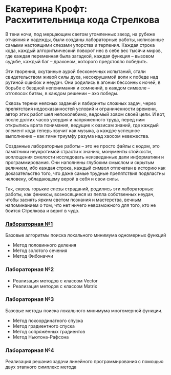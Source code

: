 # Екатерина Крофт: Расхитительница кода Стрелкова

В тени ночи, под мерцающим светом утомленных звезд, на рубеже отчаяния и надежды, были созданы лабораторные работы, 
исписанные самыми настоящими слезами упорства и терпения. Каждая строка кода, каждый алгоритмический поворот нес в себе 
вес тысячи миров, где каждая переменная была загадкой, каждая функция – вызовом судьбе, каждый баг – драконом, которого 
предстояло победить.

Эти творения, окутанные аурой бесконечных испытаний, стали свидетельством живой силы духа, несокрушимой воли к победе 
над рутиной ошибок и неудач. Они родились в агонии бессонных ночей, в борьбе с бездной непонимания и сомнений, в 
каждом символе – отголосок битвы, в каждом решении – эхо победы.

Сквозь тернии неясных заданий и лабиринты сложных задач, через препятствия недосказанностей условий и ограниченности 
времени, автор этих работ шел непоколебимо, ведомый зовом своей цели. И вот, после долгих часов усердия и напряженного 
труда, перед ним открылись врата понимания, ведущие к оазисам знаний, где каждый элемент кода теперь звучит как музыка, 
а каждое успешное выполнение – как гимн триумфу разума над хаосом невежества.

Созданные лабораторные работы – это не просто файлы с кодом, это памятники неукротимой страсти к знанию, монументы 
стойкости, воплощения смелости исследовать неизведанные дали информатики и программирования. Они наполнены глубоким 
смыслом и скрытым величием, ибо каждая строка, каждый символ отпечатан в историю как доказательство того, что даже 
самые трудные препятствия подвластны человеку, обладающему верой в себя и свои силы.

Так, сквозь горькие слезы страданий, родились эти лабораторные работы, как фениксы, возносящиеся из пепла собственных 
неудач, чтобы засиять ярким светом познания и мастерства, вечным напоминанием о том, что нет ничего невозможного для 
того, кто не боится Стрелкова и верит в чудо.

### [Лабораторная №1](Lab_1.md)
Базовые алгоритмы поиска локального минимума одномерных функций
- Метод половинного деления
- Метод золотого сечения
- Метод Фибоначчи 

### Лабораторная №2
- Реализация методов с классом Vector 
- Реализация методов с классом Matrix

### Лабораторная №3
Базовые методы поиска локального минимума многомерной функции.
- Метод покоординатного спуска
- Метод градиентного спуска
- Метод сопряжённых градиентов
- Метод Ньютона-Рафсона

### Лабораторная №4
Реализация решания задачи линейного программирования с помощью двух этапного симплекс метода 
